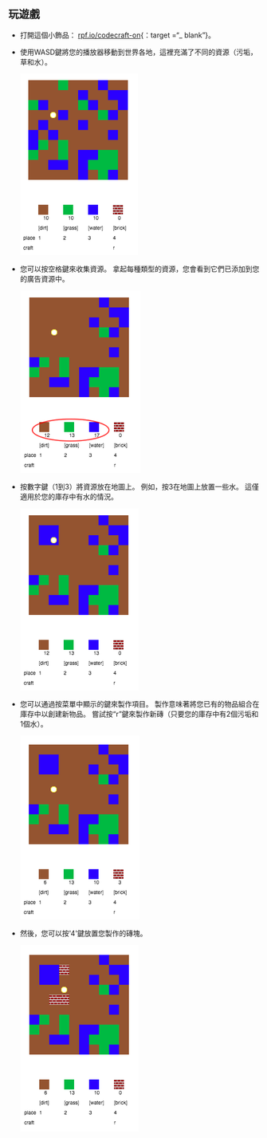 ## 玩遊戲

+ 打開這個小飾品： [rpf.io/codecraft-on](http://rpf.io/codecraft-on){：target =“_ blank”}。

+ 使用WASD鍵將您的播放器移動到世界各地，這裡充滿了不同的資源（污垢，草和水）。
    
    ![截圖](images/craft-move.png)

+ 您可以按空格鍵來收集資源。 拿起每種類型的資源，您會看到它們已添加到您的廣告資源中。
    
    ![截圖](images/craft-pickup.png)

+ 按數字鍵（1到3）將資源放在地圖上。 例如，按3在地圖上放置一些水。 這僅適用於您的庫存中有水的情況。
    
    ![截圖](images/craft-place-water.png)

+ 您可以通過按菜單中顯示的鍵來製作項目。 製作意味著將您已有的物品組合在庫存中以創建新物品。 嘗試按“r”鍵來製作新磚（只要您的庫存中有2個污垢和1個水）。
    
    ![截圖](images/craft-craft-brick.png)

+ 然後，您可以按'4'鍵放置您製作的磚塊。
    
    ![截圖](images/craft-place-brick.png)